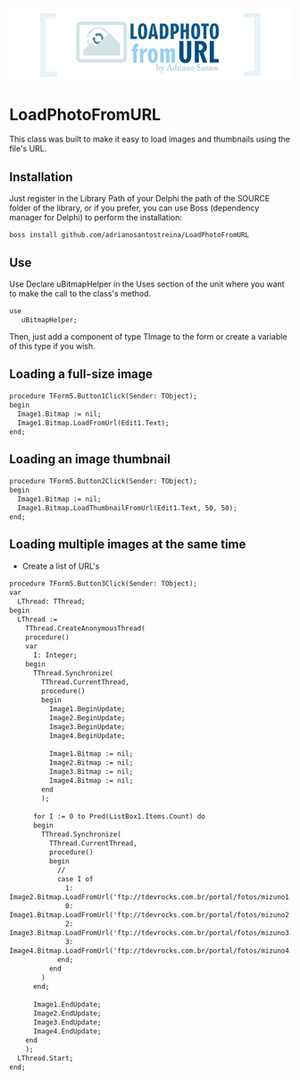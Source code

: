 <p align="center">
  <a href="https://github.com/adrianosantostreina/LoadPhotoFromURL/blob/main/image/logo.png">
    <img alt="LoadPhotoFromURL" src="https://github.com/adrianosantostreina/LoadPhotoFromURL/blob/main/image/logo.png">
  </a>  
</p>

# LoadPhotoFromURL
This class was built to make it easy to load images and thumbnails using the file's URL.

## Installation
Just register in the Library Path of your Delphi the path of the SOURCE folder of the library, or if you prefer, you can use Boss (dependency manager for Delphi) to perform the installation:
```
boss install github.com/adrianosantostreina/LoadPhotoFromURL
```

## Use
Use
Declare uBitmapHelper in the Uses section of the unit where you want to make the call to the class's method.
```delphi
use
   uBitmapHelper;
```
Then, just add a component of type TImage to the form or create a variable of this type if you wish.

## Loading a full-size image
```delphi
procedure TForm5.Button1Click(Sender: TObject);
begin
  Image1.Bitmap := nil;
  Image1.Bitmap.LoadFromUrl(Edit1.Text);
end;
```

## Loading an image thumbnail
```delphi
procedure TForm5.Button2Click(Sender: TObject);
begin
  Image1.Bitmap := nil;
  Image1.Bitmap.LoadThumbnailFromUrl(Edit1.Text, 50, 50);
end;
```

## Loading multiple images at the same time
* Create a list of URL's
```delphi
procedure TForm5.Button3Click(Sender: TObject);
var
  LThread: TThread;
begin
  LThread :=
    TThread.CreateAnonymousThread(
    procedure()
    var
      I: Integer;
    begin
      TThread.Synchronize(
        TThread.CurrentThread,
        procedure()
        begin
          Image1.BeginUpdate;
          Image2.BeginUpdate;
          Image3.BeginUpdate;
          Image4.BeginUpdate;

          Image1.Bitmap := nil;
          Image2.Bitmap := nil;
          Image3.Bitmap := nil;
          Image4.Bitmap := nil;
        end
        );

      for I := 0 to Pred(ListBox1.Items.Count) do
      begin
        TThread.Synchronize(
          TThread.CurrentThread,
          procedure()
          begin
            //
            case I of
              1: Image2.Bitmap.LoadFromUrl('ftp://tdevrocks.com.br/portal/fotos/mizuno1.jpg');
              0: Image1.Bitmap.LoadFromUrl('ftp://tdevrocks.com.br/portal/fotos/mizuno2.jpg');
              2: Image3.Bitmap.LoadFromUrl('ftp://tdevrocks.com.br/portal/fotos/mizuno3.jpg');
              3: Image4.Bitmap.LoadFromUrl('ftp://tdevrocks.com.br/portal/fotos/mizuno4.jpg');
            end;
          end
        )
      end;

      Image1.EndUpdate;
      Image2.EndUpdate;
      Image3.EndUpdate;
      Image4.EndUpdate;
    end
    );
  LThread.Start;
end;
```
